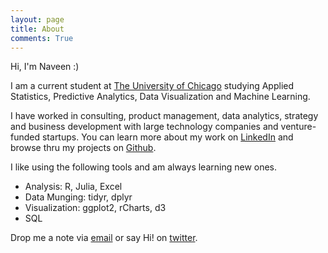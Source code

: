 ```yaml
---
layout: page
title: About
comments: True
---
```


Hi, I'm Naveen :)

I am a current student at [The University of Chicago]((https://grahamschool.uchicago.edu/credit/master-science-analytics/index)) studying Applied Statistics, Predictive Analytics, Data Visualization and Machine Learning.

I have worked in consulting, product management, data analytics, strategy and business development with large technology companies and venture-funded startups. You can learn more about my work on [LinkedIn](http://linkd.in/nvenkataraman1) and browse thru my projects on [Github](https://github.com/nvenkataraman1).

I like using the following tools and am always learning new ones.

* Analysis: R, Julia, Excel
* Data Munging: tidyr, dplyr
* Visualization: ggplot2, rCharts, d3
* SQL

Drop me a note via [email](mailto:narayanan@uchicago.edu) or say Hi! on [twitter](https://www.twitter.com/nvenkataraman1).
